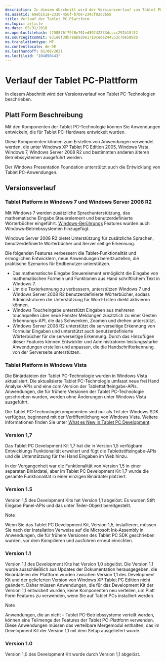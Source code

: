 ```yaml
---
description: In diesem Abschnitt wird der Versionsverlauf von Tablet PC-Technologien beschrieben.
ms.assetid: 69eb161a-2330-456f-b7b8-234cf02c8b58
title: Verlauf der Tablet PC-Plattform
ms.topic: article
ms.date: 05/31/2018
ms.openlocfilehash: f258876f79f8e701ed59242233dcccc292b15f52
ms.sourcegitcommit: 831e8f3db78ab820e1710cede244553c70e50500
ms.translationtype: MT
ms.contentlocale: de-DE
ms.lasthandoff: 01/08/2021
ms.locfileid: "104050443"
---
```

# <a name="tablet-pc-platform-history"></a>Verlauf der Tablet PC-Plattform

In diesem Abschnitt wird der Versionsverlauf von Tablet PC-Technologien beschrieben.

## <a name="platform-description"></a>Platt Form Beschreibung

Mit den Komponenten der Tablet PC-Technologie können Sie Anwendungen entwickeln, die für Tablet PC-Hardware entwickelt wurden.

Diese Komponenten können zum Erstellen von Anwendungen verwendet werden, die unter Windows XP Tablet PC Edition 2005, Windows Vista, Windows 7, Windows Server 2008 R2 und bestimmten anderen älteren Betriebssystemen ausgeführt werden.

Der Windows Presentation Foundation unterstützt auch die Entwicklung von Tablet PC-Anwendungen.

## <a name="version-history"></a>Versionsverlauf

### <a name="tablet-platform-in-windows-7-and-windows-server-2008-r2"></a>Tablet Platform in Windows 7 und Windows Server 2008 R2

Mit Windows 7 werden zusätzliche Sprachunterstützung, das mathematische Eingabe Steuerelement und benutzerdefinierte Wörterbücher eingeführt. [Windows-Berührungs](../wintouch/windows-touch-portal.md) Features wurden auch Windows-Betriebssystemen hinzugefügt.

Windows Server 2008 R2 bietet Unterstützung für zusätzliche Sprachen, benutzerdefinierte Wörterbücher und Server seitige Erkennung.

Die folgenden Features verbessern die Tablet-Funktionalität und ermöglichen Entwicklern, neue Anwendungen bereitzustellen, die praktische Szenarios für Endbenutzer unterstützen.

-   Das mathematische Eingabe Steuerelement ermöglicht die Eingabe von mathematischen Formeln und Funktionen aus Hand schriftlichem Text in Windows 7.
-   Um die Texterkennung zu verbessern, unterstützen Windows 7 und Windows Server 2008 R2 benutzerdefinierte Wörterbücher, sodass Administratoren die Unterstützung für Word-Listen direkt aktivieren können.
-   Windows Toucheingabe unterstützt Eingaben aus mehreren touchquellen über neue Fenster Meldungen zusätzlich zu einer Gesten Erkennungs-API, die das Schwenken, Zoomen und drehen unterstützt.
-   Windows Server 2008 R2 unterstützt die serverseitige Erkennung von Formular Eingaben und unterstützt auch benutzerdefinierte Wörterbücher für die serverseitige Erkennung. Durch das Hinzufügen dieser Features können Entwickler und Administratoren leistungsstarke Anwendungen erstellen und anpassen, die die Handschrifterkennung von der Serverseite unterstützen.

### <a name="tablet-platform-in-windows-vista"></a>Tablet Platform in Windows Vista

Die Binärdateien der Tablet PC-Technologie wurden in Windows Vista aktualisiert. Die aktualisierte Tablet PC-Technologie umfasst neue frei Hand Analyse-APIs und eine com-Version der Tablettstifteingabe-APIs. Anwendungen, die für frühere Versionen der Tablet PC-Technologie geschrieben wurden, werden ohne Änderungen unter Windows Vista ausgeführt.

Die Tablet PC-Technologiekomponenten sind nur als Teil der Windows SDK verfügbar, beginnend mit der Veröffentlichung von Windows Vista. Weitere Informationen finden Sie unter [What es New in Tablet PC Development](what-s-new-in-tablet-pc-development.md).

### <a name="version-17"></a>Version 1,7

Das Tablet PC Development Kit 1,7 hat die in Version 1,5 verfügbare Entwicklungs Funktionalität erweitert und fügt die Tablettstifteingabe-APIs und die Unterstützung für frei Hand Eingaben im Web hinzu.

In der Vergangenheit war die Funktionalität von Version 1,5 in einer separaten Binärdatei, aber im Tablet PC Development Kit 1,7 wurde die gesamte Funktionalität in einer einzigen Binärdatei platziert.

### <a name="version-15"></a>Version 1.5

Version 1,5 des Development Kits hat Version 1,1 abgelöst. Es wurden Stift Eingabe Panel-APIs und das unter Teiler-Objekt bereitgestellt.

> [!Note]  
> Wenn Sie das Tablet PC Development Kit, Version 1,5, installieren, müssen Sie nach der Installation Verweise auf die Microsoft Ink-Assembly in Anwendungen, die für frühere Versionen des Tablet PC SDK geschrieben wurden, vor dem Kompilieren und ausführen erneut einrichten.

 

### <a name="version-11"></a>Version 1.1

Version 1,1 des Development Kits hat Version 1,0 abgelöst. Die Version 1,1 wurde ausschließlich aus Updates der Dokumentation herausgegeben. die Binärdateien der Plattform wurden zwischen Version 1,1 des Development Kit und der gelieferten Version von Windows XP Tablet PC Edition nicht geändert. Daher müssen Anwendungen, die für das Development Kit der Version 1,1 entwickelt wurden, keine Komponenten neu verteilen, um Platt Form Features zu verwenden, wenn Sie auf Tablet PCs installiert werden.

> [!Note]  
> Anwendungen, die an nicht – Tablet PC-Betriebssysteme verteilt werden, können eine Teilmenge der Features der Tablet PC-Plattform verwenden. Diese Anwendungen müssen das verteilbare Mergemodul enthalten, das im Development Kit der Version 1,1 mit dem Setup ausgeliefert wurde.

 

### <a name="version-10"></a>Version 1.0

Version 1,0 des Development Kit wurde durch Version 1,1 abgelöst.

 

 
